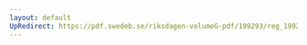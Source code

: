 ```yaml
---
layout: default
UpRedirect: https://pdf.swedeb.se/riksdagen-volumeG-pdf/199293/reg_199293/reg_199293_0628.pdf
---
```

